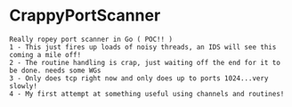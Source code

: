 # CrappyPortScanner

	Really ropey port scanner in Go ( POC!! )
	1 - This just fires up loads of noisy threads, an IDS will see this coming a mile off!
	2 - The routine handling is crap, just waiting off the end for it to be done. needs some WGs
	3 - Only does tcp right now and only does up to ports 1024...very slowly!
	4 - My first attempt at something useful using channels and routines!
